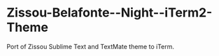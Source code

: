 Zissou-Belafonte--Night--iTerm2-Theme
=====================================

Port of Zissou Sublime Text and TextMate theme to iTerm.
